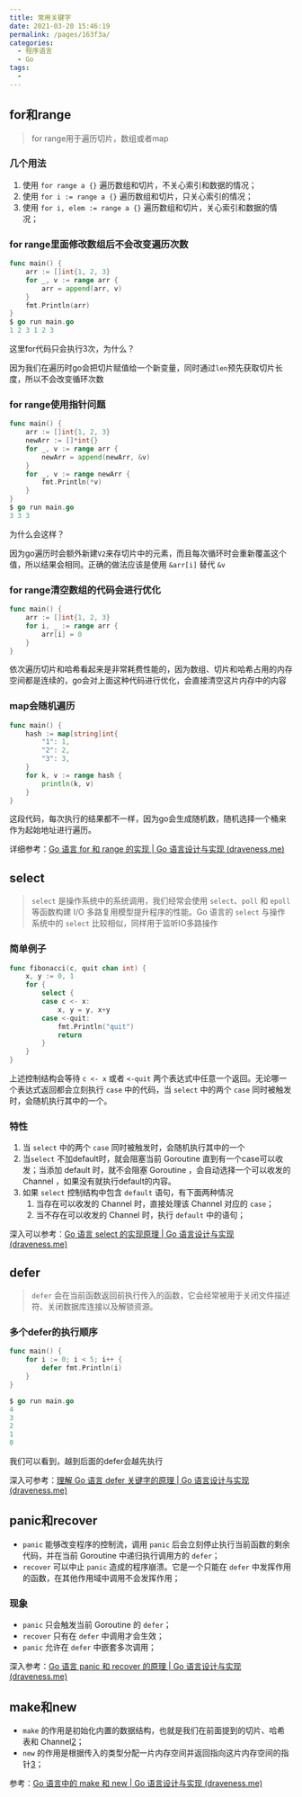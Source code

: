 ```yaml
---
title: 常用关键字
date: 2021-03-20 15:46:19
permalink: /pages/163f3a/
categories:
  - 程序语言
  - Go
tags:
  - 
---
```


## for和range

> for range用于遍历切片，数组或者map

### 几个用法

1. 使用 `for range a {}` 遍历数组和切片，不关心索引和数据的情况；
2. 使用 `for i := range a {}` 遍历数组和切片，只关心索引的情况；
3. 使用 `for i, elem := range a {}` 遍历数组和切片，关心索引和数据的情况；

### for range里面修改数组后不会改变遍历次数

```go
func main() {
	arr := []int{1, 2, 3}
	for _, v := range arr {
		arr = append(arr, v)
	}
	fmt.Println(arr)
}
$ go run main.go
1 2 3 1 2 3
```

这里for代码只会执行3次，为什么？

因为我们在遍历时go会把切片赋值给一个新变量，同时通过`len`预先获取切片长度，所以不会改变循环次数

### for range使用指针问题

```go
func main() {
	arr := []int{1, 2, 3}
	newArr := []*int{}
	for _, v := range arr {
		newArr = append(newArr, &v)
	}
	for _, v := range newArr {
		fmt.Println(*v)
	}
}
$ go run main.go
3 3 3
```

为什么会这样？

因为go遍历时会额外新建`V2`来存切片中的元素，而且每次循环时会重新覆盖这个值，所以结果会相同。正确的做法应该是使用 `&arr[i]` 替代 `&v`

### for range清空数组的代码会进行优化

```go
func main() {
	arr := []int{1, 2, 3}
	for i, _ := range arr {
		arr[i] = 0
	}
}
```

依次遍历切片和哈希看起来是非常耗费性能的，因为数组、切片和哈希占用的内存空间都是连续的，go会对上面这种代码进行优化，会直接清空这片内存中的内容

### map会随机遍历

```go
func main() {
	hash := map[string]int{
		"1": 1,
		"2": 2,
		"3": 3,
	}
	for k, v := range hash {
		println(k, v)
	}
}
```

这段代码，每次执行的结果都不一样，因为go会生成随机数，随机选择一个桶来作为起始地址进行遍历。

详细参考：[Go 语言 for 和 range 的实现 | Go 语言设计与实现 (draveness.me)](https://draveness.me/golang/docs/part2-foundation/ch05-keyword/golang-for-range/)

## select

> `select` 是操作系统中的系统调用，我们经常会使用 `select`、`poll` 和 `epoll` 等函数构建 I/O 多路复用模型提升程序的性能。Go 语言的 `select` 与操作系统中的 `select` 比较相似，同样用于监听IO多路操作

### 简单例子

```go
func fibonacci(c, quit chan int) {
	x, y := 0, 1
	for {
		select {
		case c <- x:
			x, y = y, x+y
		case <-quit:
			fmt.Println("quit")
			return
		}
	}
}
```

上述控制结构会等待 `c <- x` 或者 `<-quit` 两个表达式中任意一个返回。无论哪一个表达式返回都会立刻执行 `case` 中的代码，当 `select` 中的两个 `case` 同时被触发时，会随机执行其中的一个。

### 特性

1. 当 `select` 中的两个 `case` 同时被触发时，会随机执行其中的一个
2. 当`select` 不加default时，就会阻塞当前 Goroutine 直到有一个case可以收发；当添加 default 时，就不会阻塞 Goroutine ，会自动选择一个可以收发的 Channel ，如果没有就执行default的内容。
3. 如果 `select` 控制结构中包含 `default` 语句，有下面两种情况
   1. 当存在可以收发的 Channel 时，直接处理该 Channel 对应的 `case`；
   2. 当不存在可以收发的 Channel 时，执行 `default` 中的语句；



深入可以参考：[Go 语言 select 的实现原理 | Go 语言设计与实现 (draveness.me)](https://draveness.me/golang/docs/part2-foundation/ch05-keyword/golang-select/)

## defer

>  `defer` 会在当前函数返回前执行传入的函数，它会经常被用于关闭文件描述符、关闭数据库连接以及解锁资源。

### 多个defer的执行顺序

```go
func main() {
	for i := 0; i < 5; i++ {
		defer fmt.Println(i)
	}
}

$ go run main.go
4
3
2
1
0
```

我们可以看到，越到后面的defer会越先执行

深入可参考：[理解 Go 语言 defer 关键字的原理 | Go 语言设计与实现 (draveness.me)](https://draveness.me/golang/docs/part2-foundation/ch05-keyword/golang-defer/)

## panic和recover

- `panic` 能够改变程序的控制流，调用 `panic` 后会立刻停止执行当前函数的剩余代码，并在当前 Goroutine 中递归执行调用方的 `defer`；
- `recover` 可以中止 `panic` 造成的程序崩溃。它是一个只能在 `defer` 中发挥作用的函数，在其他作用域中调用不会发挥作用；

### 现象

- `panic` 只会触发当前 Goroutine 的 `defer`；
- `recover` 只有在 `defer` 中调用才会生效；
- `panic` 允许在 `defer` 中嵌套多次调用；

深入参考：[Go 语言 panic 和 recover 的原理 | Go 语言设计与实现 (draveness.me)](https://draveness.me/golang/docs/part2-foundation/ch05-keyword/golang-panic-recover/)

## make和new

- `make` 的作用是初始化内置的数据结构，也就是我们在前面提到的切片、哈希表和 Channel[2](https://draveness.me/golang/docs/part2-foundation/ch05-keyword/golang-make-and-new/#fn:2)；
- `new` 的作用是根据传入的类型分配一片内存空间并返回指向这片内存空间的指针[3](https://draveness.me/golang/docs/part2-foundation/ch05-keyword/golang-make-and-new/#fn:3)；

参考：[Go 语言中的 make 和 new | Go 语言设计与实现 (draveness.me)](https://draveness.me/golang/docs/part2-foundation/ch05-keyword/golang-make-and-new/)

